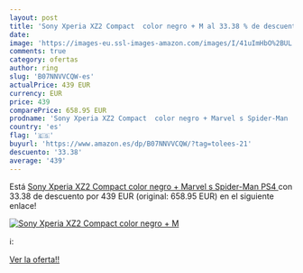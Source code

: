 ```yaml
---
layout: post
title: 'Sony Xperia XZ2 Compact  color negro + M al 33.38 % de descuento'
date: 
image: 'https://images-eu.ssl-images-amazon.com/images/I/41uImHbO%2BUL._SL200_.jpg'
comments: true
category: ofertas
author: ring
slug: 'B07NNVVCQW-es'
actualPrice: 439 EUR
currency: EUR
price: 439
comparePrice: 658.95 EUR
prodname: 'Sony Xperia XZ2 Compact  color negro + Marvel s Spider-Man  PS4 '
country: 'es'
flag: '🇪🇸'
buyurl: 'https://www.amazon.es/dp/B07NNVVCQW/?tag=tolees-21'
descuento: '33.38'
average: '439'
---
```


Está [Sony Xperia XZ2 Compact  color negro + Marvel s Spider-Man  PS4 ](https://www.amazon.es/dp/B07NNVVCQW/?tag=tolees-21) con 33.38 de descuento por 439 EUR (original: 658.95 EUR) en el siguiente enlace!

[![Sony Xperia XZ2 Compact  color negro + M](https://images-eu.ssl-images-amazon.com/images/I/41uImHbO%2BUL._SL200_.jpg)](https://www.amazon.es/dp/B07NNVVCQW/?tag=tolees-21)

ℹ️:


[Ver la oferta!!](https://www.amazon.es/dp/B07NNVVCQW/?tag=tolees-21)
